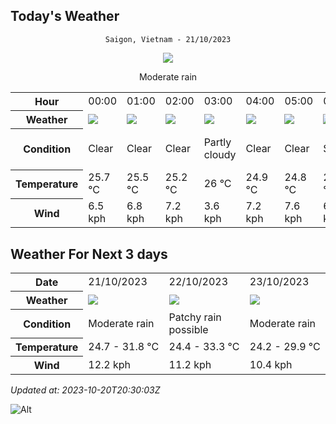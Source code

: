 ## Today's Weather
<div align="center">

`Saigon, Vietnam - 21/10/2023`

<img src="https://cdn.weatherapi.com/weather/64x64/day/302.png"/>

Moderate rain

</div>


<table>
    <tr>
        <th>Hour</th>
        <td>00:00</td><td>01:00</td><td>02:00</td><td>03:00</td><td>04:00</td><td>05:00</td><td>06:00</td><td>07:00</td><td>08:00</td><td>09:00</td><td>10:00</td><td>11:00</td><td>12:00</td><td>13:00</td><td>14:00</td><td>15:00</td><td>16:00</td><td>17:00</td><td>18:00</td><td>19:00</td><td>20:00</td><td>21:00</td><td>22:00</td><td>23:00</td>
    </tr>
    <tr>
        <th>Weather</th>
        <td><img src="https://cdn.weatherapi.com/weather/64x64/night/113.png"></img></td><td><img src="https://cdn.weatherapi.com/weather/64x64/night/113.png"></img></td><td><img src="https://cdn.weatherapi.com/weather/64x64/night/113.png"></img></td><td><img src="https://cdn.weatherapi.com/weather/64x64/night/116.png"></img></td><td><img src="https://cdn.weatherapi.com/weather/64x64/night/113.png"></img></td><td><img src="https://cdn.weatherapi.com/weather/64x64/night/113.png"></img></td><td><img src="https://cdn.weatherapi.com/weather/64x64/day/113.png"></img></td><td><img src="https://cdn.weatherapi.com/weather/64x64/day/113.png"></img></td><td><img src="https://cdn.weatherapi.com/weather/64x64/day/113.png"></img></td><td><img src="https://cdn.weatherapi.com/weather/64x64/day/116.png"></img></td><td><img src="https://cdn.weatherapi.com/weather/64x64/day/176.png"></img></td><td><img src="https://cdn.weatherapi.com/weather/64x64/day/176.png"></img></td><td><img src="https://cdn.weatherapi.com/weather/64x64/day/353.png"></img></td><td><img src="https://cdn.weatherapi.com/weather/64x64/day/353.png"></img></td><td><img src="https://cdn.weatherapi.com/weather/64x64/day/353.png"></img></td><td><img src="https://cdn.weatherapi.com/weather/64x64/day/176.png"></img></td><td><img src="https://cdn.weatherapi.com/weather/64x64/day/353.png"></img></td><td><img src="https://cdn.weatherapi.com/weather/64x64/day/176.png"></img></td><td><img src="https://cdn.weatherapi.com/weather/64x64/night/176.png"></img></td><td><img src="https://cdn.weatherapi.com/weather/64x64/night/116.png"></img></td><td><img src="https://cdn.weatherapi.com/weather/64x64/night/116.png"></img></td><td><img src="https://cdn.weatherapi.com/weather/64x64/night/116.png"></img></td><td><img src="https://cdn.weatherapi.com/weather/64x64/night/116.png"></img></td><td><img src="https://cdn.weatherapi.com/weather/64x64/night/116.png"></img></td>
    </tr>
    <tr>
        <th>Condition</th>
        <td width="200px">Clear</td><td width="200px">Clear</td><td width="200px">Clear</td><td width="200px">Partly cloudy</td><td width="200px">Clear</td><td width="200px">Clear</td><td width="200px">Sunny</td><td width="200px">Sunny</td><td width="200px">Sunny</td><td width="200px">Partly cloudy</td><td width="200px">Patchy rain possible</td><td width="200px">Patchy rain possible</td><td width="200px">Light rain shower</td><td width="200px">Light rain shower</td><td width="200px">Light rain shower</td><td width="200px">Patchy rain possible</td><td width="200px">Light rain shower</td><td width="200px">Patchy rain possible</td><td width="200px">Patchy rain possible</td><td width="200px">Partly cloudy</td><td width="200px">Partly cloudy</td><td width="200px">Partly cloudy</td><td width="200px">Partly cloudy</td><td width="200px">Partly cloudy</td>
    </tr>
    <tr>
        <th>Temperature</th>
        <td>25.7 °C</td><td>25.5 °C</td><td>25.2 °C</td><td>26 °C</td><td>24.9 °C</td><td>24.8 °C</td><td>24.8 °C</td><td>26.2 °C</td><td>28 °C</td><td>29.7 °C</td><td>31 °C</td><td>31.8 °C</td><td>31.4 °C</td><td>31 °C</td><td>30.8 °C</td><td>30.3 °C</td><td>29.5 °C</td><td>27.9 °C</td><td>26.7 °C</td><td>26.3 °C</td><td>26.1 °C</td><td>25.8 °C</td><td>25.6 °C</td><td>25.4 °C</td>
    </tr>
    <tr>
        <th>Wind</th>
        <td>6.5 kph</td><td>6.8 kph</td><td>7.2 kph</td><td>3.6 kph</td><td>7.2 kph</td><td>7.6 kph</td><td>6.8 kph</td><td>6.8 kph</td><td>7.6 kph</td><td>8.3 kph</td><td>9 kph</td><td>9.4 kph</td><td>8.6 kph</td><td>8.3 kph</td><td>8.6 kph</td><td>10.4 kph</td><td>11.2 kph</td><td>11.2 kph</td><td>9.4 kph</td><td>8.3 kph</td><td>7.6 kph</td><td>6.8 kph</td><td>6.8 kph</td><td>6.8 kph</td>
    </tr>
</table>


## Weather For Next 3 days


<table>
    <tr>
        <th>Date</th>
        <td>21/10/2023</td><td>22/10/2023</td><td>23/10/2023</td>
    </tr>
    <tr>
        <th>Weather</th>
        <td><img src="https://cdn.weatherapi.com/weather/64x64/day/302.png"/></td><td><img src="https://cdn.weatherapi.com/weather/64x64/day/176.png"/></td><td><img src="https://cdn.weatherapi.com/weather/64x64/day/302.png"/></td>
    </tr>
    <tr>
        <th>Condition</th>
        <td width="200px">Moderate rain</td><td width="200px">Patchy rain possible</td><td width="200px">Moderate rain</td>
    </tr>
    <tr>
        <th>Temperature</th>
        <td>24.7 -  31.8 °C</td><td>24.4 -  33.3 °C</td><td>24.2 -  29.9 °C</td>
    </tr>
    <tr>
        <th>Wind</th>
        <td>12.2 kph</td><td>11.2 kph</td><td>10.4 kph</td>
    </tr>
</table>


*Updated at: 2023-10-20T20:30:03Z*

![Alt](https://repobeats.axiom.co/api/embed/7d451ae2cdef1648d2e14e5cc714356b2ebae209.svg "Repobeats analytics image")